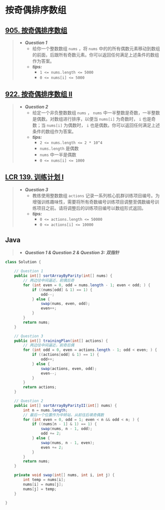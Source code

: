 # 按奇偶排序数组

## [905. 按奇偶排序数组](https://leetcode.cn/problems/sort-array-by-parity/)

> - ***Question 1***
>   - 给你一个整数数组 `nums` ，将 `nums` 中的的所有偶数元素移动到数组的前面，后跟所有奇数元素。你可以返回任何满足上述条件的数组作为答案。
>   - ***tips:***
>     - `1 <= nums.length <= 5000`
>     - `0 <= nums[i] <= 5000`

## [922. 按奇偶排序数组 II](https://leetcode.cn/problems/sort-array-by-parity-ii/)

> - ***Question 2***
>   - 给定一个非负整数数组 `nums` ， `nums` 中一半整数是奇数，一半整数是偶数。对数组进行排序，以便当 `nums[i]` 为奇数时， `i` 也是奇数；当 `nums[i]` 为偶数时， `i` 也是偶数。你可以返回任何满足上述条件的数组作为答案。
>   - ***tips:***
>     - `2 <= nums.length <= 2 * 10^4`
>     - `nums.length` 是偶数
>     - `nums` 中一半是偶数
>     - `0 <= nums[i] <= 1000`

## [LCR 139. 训练计划 I](https://leetcode.cn/problems/diao-zheng-shu-zu-shun-xu-shi-qi-shu-wei-yu-ou-shu-qian-mian-lcof/)

> - ***Question 3***
>   - 教练使用整数数组 `actions` 记录一系列核心肌群训练项目编号。为增强训练趣味性，需要将所有奇数编号训练项目调整至偶数编号训练项目之前。请将调整后的训练项目编号以数组形式返回。
>   - ***tips:***
>     - `0 <= actions.length <= 50000`
>     - `0 <= actions[i] <= 10000`

## Java

> - ***Question 1 & Question 2 & Question 3: 双指针***

```java
class Solution {

    // Question 1
    public int[] sortArrayByParity(int[] nums) {
        // 两边往中间逼近，前偶后奇
        for (int even = 0, odd = nums.length - 1; even < odd; ) {
            if ((nums[odd] & 1) == 1) {
                odd--;
            } else {
                swap(nums, even, odd);
                even++;
            }
        }
        return nums;
    }

    // Question 3
    public int[] trainingPlan(int[] actions) {
        // 两边往中间逼近，前奇后偶
        for (int odd = 0, even = actions.length - 1; odd < even; ) {
            if ((actions[odd] & 1) == 1) {
                odd++;
            } else {
                swap(actions, even, odd);
                even--;
            }
        }
        return actions;
    }

    // Question 2
    public int[] sortArrayByParityII(int[] nums) {
        int n = nums.length;
        // 最后一个位置作为中转站，从前往后填奇偶数
        for (int even = 0, odd = 1; even < n && odd < n; ) {
            if ((nums[n - 1] & 1) == 1) {
                swap(nums, n - 1, odd);
                odd += 2;
            } else {
                swap(nums, n - 1, even);
                even += 2;
            }
        }
        return nums;
    }

    private void swap(int[] nums, int i, int j) {
        int temp = nums[i];
        nums[i] = nums[j];
        nums[j] = temp;
    }

}
```
